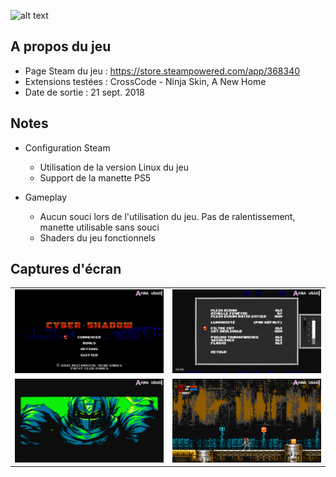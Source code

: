 ![alt text](https://raw.githubusercontent.com/AkinaUsagiAi/Steam-Proton-Tools-and-Datas/main/Cyber_Shadow/banniere.jpg)

## A propos du jeu

- Page Steam du jeu : https://store.steampowered.com/app/368340
- Extensions testées : CrossCode - Ninja Skin, A New Home
- Date de sortie : 21 sept. 2018

## Notes

- Configuration Steam
  - Utilisation de la version Linux du jeu
  - Support de la manette PS5

- Gameplay
  - Aucun souci lors de l'utilisation du jeu. Pas de ralentissement, manette utilisable sans souci
  - Shaders du jeu fonctionnels

## Captures d'écran

<table>
  <tr>
    <td><img src="https://raw.githubusercontent.com/AkinaUsagiAi/Steam-Proton-Outils-Astuces/main/Cyber_Shadow/capture-1.jpg" /></td>
    <td><img src="https://raw.githubusercontent.com/AkinaUsagiAi/Steam-Proton-Outils-Astuces/main/Cyber_Shadow/capture-2.jpg" /></td>
  </tr>
  <tr>
    <td><img src="https://raw.githubusercontent.com/AkinaUsagiAi/Steam-Proton-Outils-Astuces/main/Cyber_Shadow/capture-3.jpg" /></td>
    <td><img src="https://raw.githubusercontent.com/AkinaUsagiAi/Steam-Proton-Outils-Astuces/main/Cyber_Shadow/capture-4.jpg" /></td>
  </tr>
</table>
